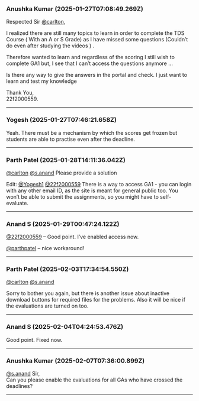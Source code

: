 ### Anushka Kumar (2025-01-27T07:08:49.269Z)

Respected Sir [@carlton](/u/carlton),

I realized there are still many topics to learn in order to complete the TDS
Course ( With an A or S Grade) as I have missed some questions (Couldn’t do
even after studying the videos ) .

Therefore wanted to learn and regardless of the scoring I still wish to
complete GA1 but, I see that I can’t access the questions anymore …

Is there any way to give the answers in the portal and check. I just want to
learn and test my knowledge

Thank You,  
22f2000559.


---
### Yogesh (2025-01-27T07:46:21.658Z)

Yeah. There must be a mechanism by which the scores get frozen but students
are able to practise even after the deadline.


---
### Parth Patel (2025-01-28T14:11:36.042Z)

[@carlton](/u/carlton) [@s.anand](/u/s.anand) Please provide a solution

Edit: [@Yogesh1](/u/yogesh1) [@22f2000559](/u/22f2000559) There is a way to
access GA1 - you can login with any other email ID, as the site is meant for
general public too. You won’t be able to submit the assignments, so you might
have to self-evaluate.


---
### Anand S (2025-01-29T00:47:24.122Z)

[@22f2000559](/u/22f2000559) – Good point. I’ve enabled access now.

[@parthpatel](/u/parthpatel) – nice workaround!


---
### Parth Patel (2025-02-03T17:34:54.550Z)

[@carlton](/u/carlton) [@s.anand](/u/s.anand)

Sorry to bother you again, but there is another issue about inactive download
buttons for required files for the problems. Also it will be nice if the
evaluations are turned on too.


---
### Anand S (2025-02-04T04:24:53.476Z)

Good point. Fixed now.


---
### Anushka Kumar (2025-02-07T07:36:00.899Z)

[@s.anand](/u/s.anand) Sir,  
Can you please enable the evaluations for all GAs who have crossed the
deadlines?


---
